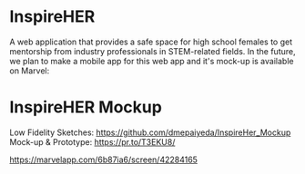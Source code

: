 # InspireHER
A web application that provides a safe space for high school females to get mentorship from industry professionals in STEM-related fields. In the future, we plan to make a mobile app for this web app and it's mock-up is available on Marvel: 

# InspireHER Mockup
Low Fidelity Sketches: https://github.com/dmepaiyeda/InspireHer_Mockup
Mock-up & Prototype: https://pr.to/T3EKU8/

https://marvelapp.com/6b87ia6/screen/42284165 


